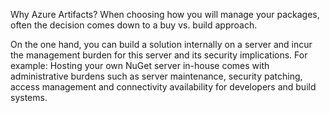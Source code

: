 Why Azure Artifacts?
When choosing how you will manage your packages, often the decision comes down to a buy vs. build approach.

On the one hand, you can build a solution internally on a server and incur the management burden for this server and its security implications. For example: Hosting your own NuGet server in-house comes with administrative burdens such as server maintenance, security patching, access management and connectivity availability for developers and build systems.

